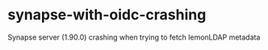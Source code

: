 # synapse-with-oidc-crashing
Synapse server (1.90.0) crashing when trying to fetch lemonLDAP metadata
